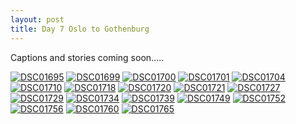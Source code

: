 ```yaml
---
layout: post
title: Day 7 Oslo to Gothenburg 
---
```


Captions and stories coming soon.....

<a href="https://ibb.co/zbwRxdr"><img src="https://i.ibb.co/J2P7tZK/DSC01695.jpg" alt="DSC01695" border="0"></a>
<a href="https://ibb.co/qNhzDrW"><img src="https://i.ibb.co/D9mN1R8/DSC01699.jpg" alt="DSC01699" border="0"></a>
<a href="https://ibb.co/TBtpt5R"><img src="https://i.ibb.co/N6KQKzp/DSC01700.jpg" alt="DSC01700" border="0"></a>
<a href="https://ibb.co/r6Vm1b7"><img src="https://i.ibb.co/vPSHKsw/DSC01701.jpg" alt="DSC01701" border="0"></a>
<a href="https://ibb.co/qsnHtJL"><img src="https://i.ibb.co/gT7054b/DSC01704.jpg" alt="DSC01704" border="0"></a>
<a href="https://ibb.co/tsX64C6"><img src="https://i.ibb.co/2tNryKr/DSC01710.jpg" alt="DSC01710" border="0"></a>
<a href="https://ibb.co/LggF11P"><img src="https://i.ibb.co/8xxC99B/DSC01718.jpg" alt="DSC01718" border="0"></a>
<a href="https://ibb.co/sJZQHBN"><img src="https://i.ibb.co/WpLFtTM/DSC01720.jpg" alt="DSC01720" border="0"></a>
<a href="https://ibb.co/Wxt5s0p"><img src="https://i.ibb.co/98tgGh3/DSC01721.jpg" alt="DSC01721" border="0"></a>
<a href="https://ibb.co/t3p9Qfs"><img src="https://i.ibb.co/vD4SV5P/DSC01727.jpg" alt="DSC01727" border="0"></a>
<a href="https://ibb.co/nc1bMpc"><img src="https://i.ibb.co/MV1skdV/DSC01729.jpg" alt="DSC01729" border="0"></a>
<a href="https://ibb.co/4J4dqJN"><img src="https://i.ibb.co/7br4fby/DSC01734.jpg" alt="DSC01734" border="0"></a>
<a href="https://ibb.co/hW7wHcr"><img src="https://i.ibb.co/fp1Lt9Z/DSC01739.jpg" alt="DSC01739" border="0"></a>
<a href="https://ibb.co/ph7h4pJ"><img src="https://i.ibb.co/7kfkrF2/DSC01749.jpg" alt="DSC01749" border="0"></a>
<a href="https://ibb.co/fnQX2vw"><img src="https://i.ibb.co/z7NmrJv/DSC01752.jpg" alt="DSC01752" border="0"></a>
<a href="https://ibb.co/f48jtzJ"><img src="https://i.ibb.co/RzhRPk8/DSC01756.jpg" alt="DSC01756" border="0"></a>
<a href="https://ibb.co/7GxyNqH"><img src="https://i.ibb.co/hKx81Sk/DSC01760.jpg" alt="DSC01760" border="0"></a>
<a href="https://ibb.co/xFpc14h"><img src="https://i.ibb.co/MBYjcXn/DSC01765.jpg" alt="DSC01765" border="0"></a>

